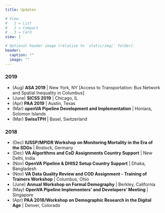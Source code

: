 ```yaml
---
title: Updates

# View.
#   1 = List
#   2 = Compact
#   3 = Card
view: 1

# Optional header image (relative to `static/img/` folder).
header:
  caption: ""
  image: ""
---
```


### 2019

- (Aug) **ASA 2019** | New York, NY [Access to Transportation: Bus Network and Spatial Inequality in Columbus]
- (June) **SICSS 2019** | Chicago, IL
- (Apr) **PAA 2019** | Austin, Texas
- (Mar) **openVA Pipeline Development and Implementation** | Honiara, Solomon Islands
- (Mar) **SwissTPH** | Basel, Switzerland

### 2018

- (Dec) **IUSSP/MPIDR Workshop on Monitoring Mortality in the Era of the SDGs** | Rostock, Germany
- (Dec) **VA Algorithms and CoD Assignments Country Support** | New Delhi, India
- (Nov) **OpenVA Pipeline & DHIS2 Setup Country Support** | Dhaka, Bangladesh
- (Nov) **VA Data Quality Review and COD Assignment - Training of Trainers Workshop** | Columbus, Ohio
- (June) **Annual Workshop on Formal Demography** | Berkley, California
- (May) **OpenVA Pipeline Implementers’ and Developers’ Meeting** | Singapore
- (Apr) **PAA 2018/Workshop on Demographic Research in the Digital Age** | Denver, Colorado
